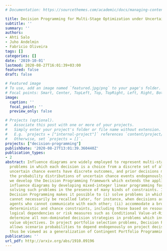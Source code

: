 ```yaml
---
# Documentation: https://sourcethemes.com/academic/docs/managing-content/

title: Decision Programming for Multi-Stage Optimization under Uncertainty
subtitle: ''
summary: ''
authors:
- Ahti Salo
- Juho Andelmin
- Fabricio Oliveira
tags: []
categories: []
date: '2019-10-01'
lastmod: 2020-08-27T16:01:39+03:00
featured: false
draft: false

# Featured image
# To use, add an image named `featured.jpg/png` to your page's folder.
# Focal points: Smart, Center, TopLeft, Top, TopRight, Left, Right, BottomLeft, Bottom, BottomRight.
image:
  caption: ''
  focal_point: ''
  preview_only: false

# Projects (optional).
#   Associate this post with one or more of your projects.
#   Simply enter your project's folder or file name without extension.
#   E.g. `projects = ["internal-project"]` references `content/project/deep-learning/index.md`.
#   Otherwise, set `projects = []`.
projects: ["decision-programming"]
publishDate: '2020-08-27T13:01:39.360440Z'
publication_types:
- 2
abstract: Influence diagrams are widely employed to represent multi-stage decision
  problems in which each decision is a choice from a discrete set of alternatives,
  uncertain chance events have discrete outcomes, and prior decisions may influence
  the probability distributions of uncertain chance events endogenously. In this paper,
  we develop the Decision Programming framework which extends the applicability of
  influence diagrams by developing mixed-integer linear programming formulations for
  solving such problems in the presence of many kinds of constraints. In particular,
  Decision Programming makes it possible to (i) solve problems in which earlier decisions
  cannot necessarily be recalled later, for instance, when decisions are taken by
  agents who cannot communicate with each other; (ii) accommodate a broad range of
  deterministic and chance constraints, including those based on resource consumption,
  logical dependencies or risk measures such as Conditional Value-at-Risk; and (iii)
  determine all non-dominated decision strategies in problems which involve multiple
  value objectives. In project portfolio selection problems, Decision Programming
  allows scenario probabilities to depend endogenously on project decisions and can
  thus be viewed as a generalization of Contingent Portfolio Programming.
publication: ''
url_pdf: http://arxiv.org/abs/1910.09196
---
```

